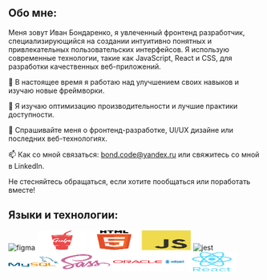 ## Обо мне:

Меня зовут Иван Бондаренко, я увлеченный фронтенд разработчик, специализирующийся на создании интуитивно понятных и привлекательных пользовательских интерфейсов. Я использую современные технологии, такие как JavaScript, React и CSS, для разработки качественных веб-приложений.

🔭 В настоящее время я работаю над улучшением своих навыков и изучаю новые фреймворки.

🌱 Я изучаю оптимизацию производительности и лучшие практики доступности.

💬 Спрашивайте меня о фронтенд-разработке, UI/UX дизайне или последних веб-технологиях.

📫 Как со мной связаться: bond.code@yandex.ru или свяжитесь со мной в LinkedIn.



Не стесняйтесь обращаться, если хотите пообщаться или поработать вместе!

## Языки и технологии:

<p align="left">
  <img src="https://www.vectorlogo.zone/logos/figma/figma-icon.svg" alt="figma" width="100" height="40" />
  <img src="https://raw.githubusercontent.com/devicons/devicon/master/icons/gulp/gulp-plain.svg" alt="gulp" width="100" height="40" />
  <img src="https://raw.githubusercontent.com/devicons/devicon/master/icons/html5/html5-original-wordmark.svg" alt="html5" width="100" height="40" />
  <img src="https://raw.githubusercontent.com/devicons/devicon/master/icons/javascript/javascript-original.svg" alt="javascript" width="100" height="40" />
  <img src="https://www.vectorlogo.zone/logos/jestjsio/jestjsio-icon.svg" alt="jest" width="100" height="40" />
  <img src="https://raw.githubusercontent.com/devicons/devicon/master/icons/mysql/mysql-original-wordmark.svg" alt="mysql" width="100" height="40" />
  <img src="https://raw.githubusercontent.com/devicons/devicon/master/icons/sass/sass-original.svg" alt="sass" width="100" height="40" />
  <img src="https://raw.githubusercontent.com/devicons/devicon/master/icons/oracle/oracle-original.svg" alt="oracle" width="100" height="40" />
  <img src="https://raw.githubusercontent.com/devicons/devicon/d00d0969292a6569d45b06d3f350f463a0107b0d/icons/webpack/webpack-original-wordmark.svg" alt="webpack" width="40" height="40" />
  <img src="https://raw.githubusercontent.com/devicons/devicon/master/icons/react/react-original-wordmark.svg" alt="react" width="100" height="40" />
</p>
